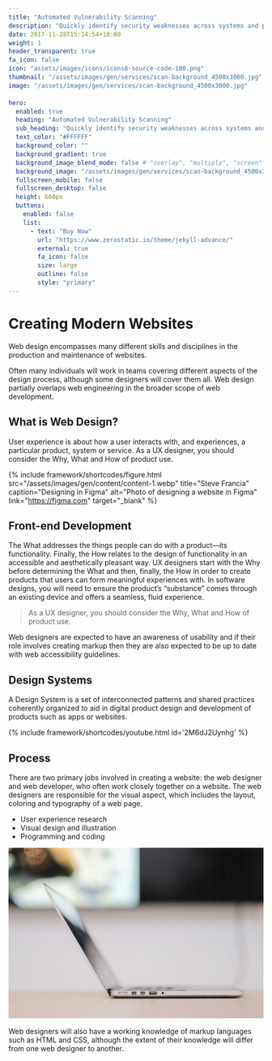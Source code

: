 ```yaml
---
title: "Automated Vulnerability Scanning"
description: "Quickly identify security weaknesses across systems and provide prioritized reports to maintain a strong security posture."
date: 2017-11-28T15:14:54+10:00
weight: 1
header_transparent: true
fa_icon: false
icon: "assets/images/icons/icons8-source-code-100.png"
thumbnail: "/assets/images/gen/services/scan-background_4500x3000.jpg"
image: "/assets/images/gen/services/scan-background_4500x3000.jpg"

hero:
  enabled: true
  heading: "Automated Vulnerability Scanning"
  sub_heading: "Quickly identify security weaknesses across systems and provide prioritized reports to maintain a strong security posture."
  text_color: "#FFFFFF"
  background_color: ""
  background_gradient: true
  background_image_blend_mode: false # "overlay", "multiply", "screen"
  background_image: "/assets/images/gen/services/scan-background_4500x3000.jpg"
  fullscreen_mobile: false
  fullscreen_desktop: false
  height: 660px
  buttons:
    enabled: false
    list:
      - text: "Buy Now"
        url: "https://www.zerostatic.io/theme/jekyll-advance/"
        external: true
        fa_icon: false
        size: large
        outline: false
        style: "primary"
---
```


# Creating Modern Websites

Web design encompasses many different skills and disciplines in the production and maintenance of websites.

Often many individuals will work in teams covering different aspects of the design process, although some designers will cover them all. Web design partially overlaps web engineering in the broader scope of web development.

## What is Web Design?

User experience is about how a user interacts with, and experiences, a particular product, system or service. As a UX designer, you should consider the Why, What and How of product use.

{% include framework/shortcodes/figure.html src="/assets/images/gen/content/content-1.webp" title="Steve Francia" caption="Designing in Figma" alt="Photo of designing a website in Figma" link="https://figma.com" target="_blank" %}

## Front-end Development

The What addresses the things people can do with a product—its functionality. Finally, the How relates to the design of functionality in an accessible and aesthetically pleasant way. UX designers start with the Why before determining the What and then, finally, the How in order to create products that users can form meaningful experiences with. In software designs, you will need to ensure the product’s “substance” comes through an existing device and offers a seamless, fluid experience.

> As a UX designer, you should consider the Why, What and How of product use.

Web designers are expected to have an awareness of usability and if their role involves creating markup then they are also expected to be up to date with web accessibility guidelines.

## Design Systems

A Design System is a set of interconnected patterns and shared practices coherently organized to aid in digital product design and development of products such as apps or websites.

{% include framework/shortcodes/youtube.html id='2M6dJ2Uynhg' %}

## Process

There are two primary jobs involved in creating a website: the web designer and web developer, who often work closely together on a website. The web designers are responsible for the visual aspect, which includes the layout, coloring and typography of a web page.

- User experience research
- Visual design and illustration
- Programming and coding

![Design In Figma](/assets/images/gen/content/content-2.webp)

Web designers will also have a working knowledge of markup languages such as HTML and CSS, although the extent of their knowledge will differ from one web designer to another.
